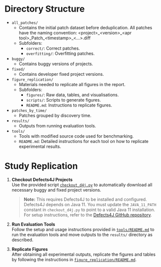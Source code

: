 # Directory Structure

- `all_patches/`
  - Contains the initial patch dataset before deduplication. All patches have the naming convention: \<project\>\_\<version\>\_\<apr tool\>\_Patch\_\<timestamp\>\_\<...\>.diff
  - Subfolders:
    - `correct/`: Correct patches.
    - `overfitting/`: Overfitting patches.
- `buggy/`
  - Contains buggy versions of projects.
- `fixed/`
  - Contains developer fixed project versions.
- `figure_replication/`
  - Materials needed to replicate all figures in the report.
  - Subfolders:
    - `figures/`: Raw data, tables, and visualisations.
    - `scripts/`: Scripts to generate figures.
    - `README.md`: Instructions to replicate figures.
- `patches_by_time/`
  - Patches grouped by discovery time.
- `results/`
  - Outputs from running evaluation tools.
- `tools/`
  - Tools with modified source code used for benchmarking.
  - `README.md`: Detailed instructions for each tool on how to replicate experimental results.

# Study Replication

1. **Checkout Defects4J Projects**  
   Use the provided script [`checkout_d4j.py`](checkout_d4j.py) to automatically download all necessary buggy and fixed project versions.

   > **Note:** This requires Defects4J to be installed and configured. Defects4J depends on Java 11. You must update the `JAVA_11_PATH` constant in `checkout_d4j.py` to point to a valid Java 11 installation.  
   > For setup instructions, refer to the [Defects4J GitHub repository](https://github.com/rjust/defects4j).

2. **Run Evaluation Tools**  
   Follow the setup and usage instructions provided in [`tools/README.md`](tools/README.md) to run the evaluation tools and move outputs to the `results/` directory as described.

3. **Replicate Figures**  
   After obtaining all experimental outputs, replicate the figures and tables by following the instructions in [`figure_replication/README.md`](figure_replication/README.md).